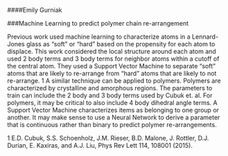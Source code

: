 ####Emily Gurniak

###Machine Learning to predict polymer chain re-arrangement

Previous work used machine learning to characterize atoms in a Lennard-Jones glass as “soft” or “hard” based on the propensity for each atom to displace. This work considered the local structure around each atom and used 2 body terms and 3 body terms for neighbor atoms within a cutoff of the central atom. They used a Support Vector Machine to separate “soft” atoms that are likely to re-arrange from “hard” atoms that are likely to not re-arrange. 1 A similar technique can be applied to polymers. Polymers are characterized by crystalline and amorphous regions. The parameters to train can include the 2 body and 3 body terms used by Cubuk et. al. For polymers, it may be critical to also include 4 body dihedral angle terms. A Support Vector Machine characterizes items as belonging to one group or another. It may make sense to use a Neural Network to derive a parameter that is continuous rather than binary to predict polymer re-arrangements.



1 E.D. Cubuk, S.S. Schoenholz, J.M. Rieser, B.D. Malone, J. Rottler, D.J. Durian, E. Kaxiras, and A.J. Liu, Phys Rev Lett 114, 108001 (2015).
 
